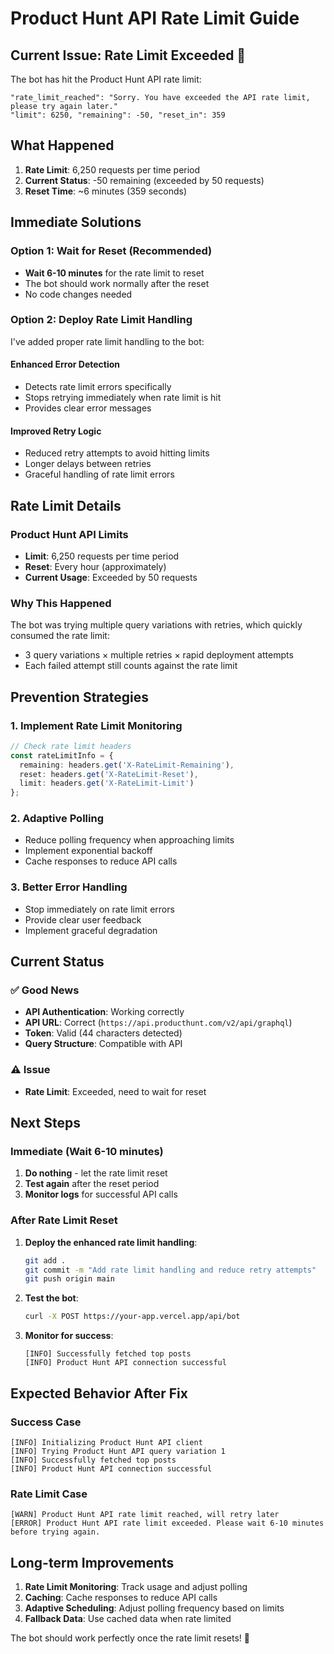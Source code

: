 # Product Hunt API Rate Limit Guide

## Current Issue: Rate Limit Exceeded 🚨

The bot has hit the Product Hunt API rate limit:
```
"rate_limit_reached": "Sorry. You have exceeded the API rate limit, please try again later."
"limit": 6250, "remaining": -50, "reset_in": 359
```

## What Happened

1. **Rate Limit**: 6,250 requests per time period
2. **Current Status**: -50 remaining (exceeded by 50 requests)
3. **Reset Time**: ~6 minutes (359 seconds)

## Immediate Solutions

### Option 1: Wait for Reset (Recommended)
- **Wait 6-10 minutes** for the rate limit to reset
- The bot should work normally after the reset
- No code changes needed

### Option 2: Deploy Rate Limit Handling
I've added proper rate limit handling to the bot:

#### **Enhanced Error Detection**
- Detects rate limit errors specifically
- Stops retrying immediately when rate limit is hit
- Provides clear error messages

#### **Improved Retry Logic**
- Reduced retry attempts to avoid hitting limits
- Longer delays between retries
- Graceful handling of rate limit errors

## Rate Limit Details

### Product Hunt API Limits
- **Limit**: 6,250 requests per time period
- **Reset**: Every hour (approximately)
- **Current Usage**: Exceeded by 50 requests

### Why This Happened
The bot was trying multiple query variations with retries, which quickly consumed the rate limit:
- 3 query variations × multiple retries × rapid deployment attempts
- Each failed attempt still counts against the rate limit

## Prevention Strategies

### 1. Implement Rate Limit Monitoring
```typescript
// Check rate limit headers
const rateLimitInfo = {
  remaining: headers.get('X-RateLimit-Remaining'),
  reset: headers.get('X-RateLimit-Reset'),
  limit: headers.get('X-RateLimit-Limit')
};
```

### 2. Adaptive Polling
- Reduce polling frequency when approaching limits
- Implement exponential backoff
- Cache responses to reduce API calls

### 3. Better Error Handling
- Stop immediately on rate limit errors
- Provide clear user feedback
- Implement graceful degradation

## Current Status

### ✅ Good News
- **API Authentication**: Working correctly
- **API URL**: Correct (`https://api.producthunt.com/v2/api/graphql`)
- **Token**: Valid (44 characters detected)
- **Query Structure**: Compatible with API

### ⚠️ Issue
- **Rate Limit**: Exceeded, need to wait for reset

## Next Steps

### Immediate (Wait 6-10 minutes)
1. **Do nothing** - let the rate limit reset
2. **Test again** after the reset period
3. **Monitor logs** for successful API calls

### After Rate Limit Reset
1. **Deploy the enhanced rate limit handling**:
   ```bash
   git add .
   git commit -m "Add rate limit handling and reduce retry attempts"
   git push origin main
   ```

2. **Test the bot**:
   ```bash
   curl -X POST https://your-app.vercel.app/api/bot
   ```

3. **Monitor for success**:
   ```
   [INFO] Successfully fetched top posts
   [INFO] Product Hunt API connection successful
   ```

## Expected Behavior After Fix

### Success Case
```
[INFO] Initializing Product Hunt API client
[INFO] Trying Product Hunt API query variation 1
[INFO] Successfully fetched top posts
[INFO] Product Hunt API connection successful
```

### Rate Limit Case
```
[WARN] Product Hunt API rate limit reached, will retry later
[ERROR] Product Hunt API rate limit exceeded. Please wait 6-10 minutes before trying again.
```

## Long-term Improvements

1. **Rate Limit Monitoring**: Track usage and adjust polling
2. **Caching**: Cache responses to reduce API calls
3. **Adaptive Scheduling**: Adjust polling frequency based on limits
4. **Fallback Data**: Use cached data when rate limited

The bot should work perfectly once the rate limit resets! 🚀
